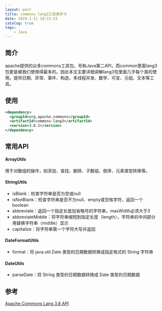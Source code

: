 ```yaml
---
layout: post
title: commons-lang3工具类学习
date: 2019-1-11 10:15:23
catalog: true
tags:
    - Java
---
```


## 简介

apache提供的众多commons工具包，号称Java第二API，而common里面lang3包更是被我们使用得最多的。因此本文主要详细讲解lang3包里面几乎每个类的使用。提供日期、异常、事件、构造、多线程并发、数学、可变、元组、文本等工具。

## 使用

```xml
<dependency>
  <groupId>org.apache.commons</groupId>
  <artifactId>commons-lang3</artifactId>
  <version>3.8.1</version>
</dependency>
```

## 常用API

#### ArrayUtils

用于对数组的操作，如添加、查找、删除、子数组、倒序、元素类型转换等。

#### StringUtils

- isBlank：检查字符串是否为空或null
- isNotBlank：检查字符串是否不为null、empty或空格字符，返回一个boolean
- abbreviate：返回一个指定长度加省略号的字符串，maxWidth必须大于3
- abbreviateMiddle：将字符串缩短到指定长度（length），字符串的中间部分用替换字符串（middle）显示
- capitalize：将字符串第一个字符大写并返回

#### DateFormatUtils

- format：将 java.util.Date 类型的日期数据转换成指定格式的 String 字符串

#### DateUtils

- parseDate：将 String 类型的日期数据转换成 Date 类型的日期数据

## 参考

[Apache Commons Lang 3.8 API](http://commons.apache.org/proper/commons-lang/javadocs/api-3.8/)